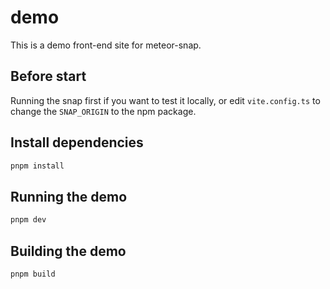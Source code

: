 # demo

This is a demo front-end site for meteor-snap.

## Before start

Running the snap first if you want to test it locally, or edit `vite.config.ts` to change the `SNAP_ORIGIN` to the npm package.

## Install dependencies

```bash
pnpm install
```

## Running the demo

```bash
pnpm dev
```

## Building the demo

```bash
pnpm build
```
